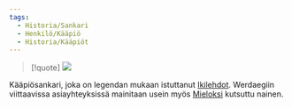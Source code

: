 ```yaml
---
tags:
  - Historia/Sankari
  - Henkilö/Kääpiö
  - Historia/Kääpiöt
---
```

>[!quote]
>![](Ralfonin%20kirjaston%20arvoitukset.md#^75713e)

Kääpiösankari, joka on legendan mukaan istuttanut [Ikilehdot](Ikilehdot.md).
Werdaegiin viittaavissa asiayhteyksissä mainitaan usein myös [Mieloksi](Mielo.md) kutsuttu nainen.

